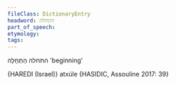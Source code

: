 ```yaml
---
fileClass: DictionaryEntry
headword: התחלה
part_of_speech: 
etymology: 
tags: 
---
```

התחלה
הַתְחָלָה
'beginning'

{HAREDI (Israel)}
atxúle {HASIDIC, Assouline 2017: 39}
